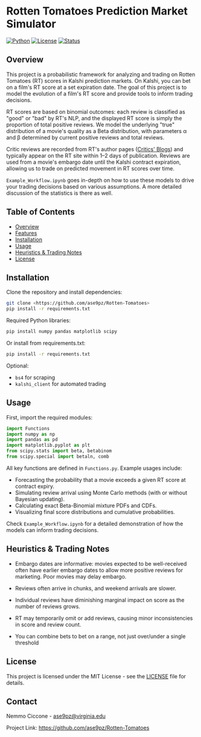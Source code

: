 # Rotten Tomatoes Prediction Market Simulator

[![Python](https://img.shields.io/badge/Python-3.11+-blue.svg)](https://www.python.org/downloads/)
[![License](https://img.shields.io/badge/License-MIT-green.svg)](LICENSE)
[![Status](https://img.shields.io/badge/Status-Active-brightgreen.svg)](https://github.com/yourusername/Rotten-Tomatoes)

## Overview

This project is a probabilistic framework for analyzing and trading on Rotten Tomatoes (RT) scores in Kalshi prediction markets. On Kalshi, you can bet on a film's RT score at a set expiration date. The goal of this project is to model the evolution of a film's RT score and provide tools to inform trading decisions.

RT scores are based on binomial outcomes: each review is classified as "good" or "bad" by RT's NLP, and the displayed RT score is simply the proportion of total positive reviews. We model the underlying "true" distribution of a movie's quality as a Beta distribution, with parameters α and β determined by current positive reviews and total reviews.

Critic reviews are recorded from RT's author pages ([Critics' Blogs](https://www.rottentomatoes.com/critics/authors)) and typically appear on the RT site within 1–2 days of publication. Reviews are used from a movie's embargo date until the Kalshi contract expiration, allowing us to trade on predicted movement in RT scores over time.

`Example_Workflow.ipynb` goes in-depth on how to use these models to drive your trading decisions based on various assumptions. A more detailed discussion of the statistics is there as well.

## Table of Contents

- [Overview](#overview)  
- [Features](#features)  
- [Installation](#installation)  
- [Usage](#usage)  
- [Heuristics & Trading Notes](#heuristics--trading-notes)  
- [License](#license)  

## Installation

Clone the repository and install dependencies:

```bash
git clone <https://github.com/ase9pz/Rotten-Tomatoes>
pip install -r requirements.txt
```

Required Python libraries:

```bash
pip install numpy pandas matplotlib scipy
```

Or install from requirements.txt:

```bash
pip install -r requirements.txt
```

Optional:

* `bs4` for scraping
* `kalshi_client` for automated trading

## Usage

First, import the required modules:

```python
import Functions
import numpy as np
import pandas as pd
import matplotlib.pyplot as plt
from scipy.stats import beta, betabinom
from scipy.special import betaln, comb
```

All key functions are defined in `Functions.py`. Example usages include:

* Forecasting the probability that a movie exceeds a given RT score at contract expiry.
* Simulating review arrival using Monte Carlo methods (with or without Bayesian updating).
* Calculating exact Beta-Binomial mixture PDFs and CDFs.
* Visualizing final score distributions and cumulative probabilities.

Check `Example_Workflow.ipynb` for a detailed demonstration of how the models can inform trading decisions.


## Heuristics & Trading Notes

* Embargo dates are informative: movies expected to be well-received often have earlier embargo dates to allow more positive reviews for marketing. Poor movies may delay embargo.
* Reviews often arrive in chunks, and weekend arrivals are slower.
* Individual reviews have diminishing marginal impact on score as the number of reviews grows.
* RT may temporarily omit or add reviews, causing minor inconsistencies in score and review count.

* You can combine bets to bet on a range, not just over/under a single threshold


## License

This project is licensed under the MIT License - see the [LICENSE](LICENSE) file for details.

## Contact

Nemmo Ciccone - ase9pz@virginia.edu

Project Link: 
https://github.com/ase9pz/Rotten-Tomatoes